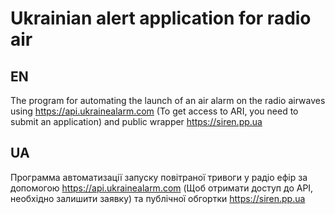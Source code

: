 # Ukrainian alert application for radio air

## EN

The program for automating the launch of an air alarm on the radio airwaves using 
https://api.ukrainealarm.com (To get access to ARI, you need to submit an application)
and public wrapper https://siren.pp.ua

## UA

Программа автоматизації запуску повітраної тривоги у радіо ефір за допомогою https://api.ukrainealarm.com (Щоб отримати доступ до АРІ, необхідно залишити заявку) 
та публічної обгортки https://siren.pp.ua






